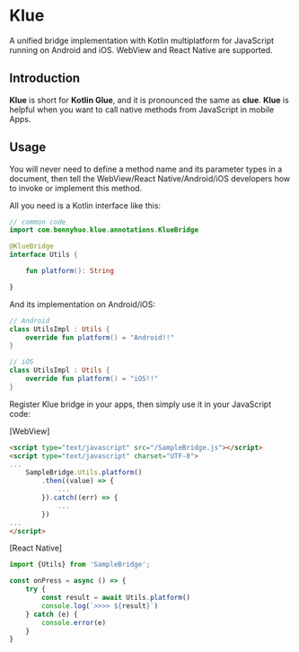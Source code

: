 # Klue

A unified bridge implementation with Kotlin multiplatform for JavaScript running on Android and iOS. WebView and React
Native are supported.

## Introduction

**Klue** is short for **Kotlin Glue**, and it is pronounced the same as **clue**. **Klue** is helpful when you want to
call native methods from JavaScript in mobile Apps.

## Usage

You will never need to define a method name and its parameter types in a document, then tell the WebView/React
Native/Android/iOS developers how to invoke or implement this method.

All you need is a Kotlin interface like this:

```kotlin
// common code
import com.bennyhuo.klue.annotations.KlueBridge

@KlueBridge
interface Utils {

    fun platform(): String

}
```

And its implementation on Android/iOS:

```kotlin
// Android
class UtilsImpl : Utils {
    override fun platform() = "Android!!"
}

// iOS
class UtilsImpl : Utils {
    override fun platform() = "iOS!!"
}
```

Register Klue bridge in your apps, then simply use it in your JavaScript code:

[WebView]
```html 
<script type="text/javascript" src="/SampleBridge.js"></script>
<script type="text/javascript" charset="UTF-8">
...
    SampleBridge.Utils.platform()
        .then((value) => {
            ...
        }).catch((err) => {
            ...
        })
...
</script>
```
[React Native]
```javascript
import {Utils} from 'SampleBridge';

const onPress = async () => {
    try {
        const result = await Utils.platform()
        console.log(`>>>> ${result}`)
    } catch (e) {
        console.error(e)
    }
}
```